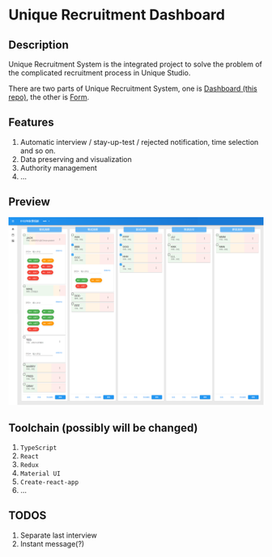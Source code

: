 # Unique Recruitment Dashboard

## Description

Unique Recruitment System is the integrated project to solve the problem of the complicated recruitment process in Unique Studio.

There are two parts of Unique Recruitment System,
one is [Dashboard (this repo)](https://github.com/UniqueStudio/UniqueRecruitmentDashboard),
the other is [Form](https://github.com/UniqueStudio/UniqueRecruitmentForm).

## Features

1. Automatic interview / stay-up-test / rejected notification, time selection and so on.
2. Data preserving and visualization
3. Authority management
4. ...

## Preview

![Preview image](./src/image/preview.png)

## Toolchain (possibly will be changed)

1. `TypeScript`
2. `React`
3. `Redux`
4. `Material UI`
5. `Create-react-app`
6. ...

## TODOS

1. Separate last interview
2. Instant message(?)